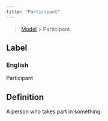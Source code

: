 ```yaml
---
title: "Participant"
---
```


> [Model](./../) > Participant

## Label

### English
Participant


## Definition
A person who takes part in something. 


    
